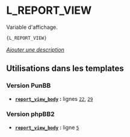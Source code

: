 # L_REPORT_VIEW


Variable d'affichage.

```html
{L_REPORT_VIEW}
```

[*Ajouter une description*](https://fa-tvars.appspot.com/var/L_REPORT_VIEW)

## Utilisations dans les templates

### Version PunBB
* __[`report_view_body`](../tpl/var/punbb/report_view_body.md#readme) :__ lignes [`22`](../tpl/src/punbb/report_view_body.tpl#L22), [`29`](../tpl/src/punbb/report_view_body.tpl#L29)

### Version phpBB2
* __[`report_view_body`](../tpl/var/subsilver/report_view_body.md#readme) :__ ligne [`5`](../tpl/src/subsilver/report_view_body.tpl#L5)